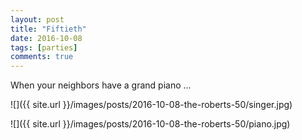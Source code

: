 ```yaml
---
layout: post
title: "Fiftieth"
date: 2016-10-08
tags: [parties]
comments: true
---
```

When your neighbors have a grand piano ...

![]({{ site.url }}/images/posts/2016-10-08-the-roberts-50/singer.jpg)

![]({{ site.url }}/images/posts/2016-10-08-the-roberts-50/piano.jpg)
